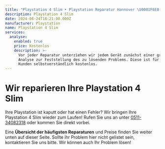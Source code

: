 ```yaml
---
title: "Playstation 4 Slim ‣ Playstation Reparatur Hannover \U0001F6E0️ Konsolen Werkstatt"
description: Playstation 4 Slim
date: 2024-06-24T18:21:00.000Z
manufacturer: Playstation
name: Playstation 4 Slim
services:
  analyse:
    enabled: true
    price: Kostenlos
    description: >-
      Vor jeder Reparatur unterziehen wir jedem Gerät zunächst einer gründlichen
      Analyse zur Feststellung des zu lösenden Problems. Diese ist für unsere
      Kunden selbstverständlich kostenlos.
---
```

# Wir reparieren Ihre Playstation 4 Slim

Ihre Playstation ist kaputt oder hat einen Fehler? Wir bringen Ihre Playstation 4 Slim wieder zum Laufen! Rufen Sie uns an unter [0511-34082318](tel:051134082318) oder kommen Sie direkt vorbei.

Eine **Übersicht der häufigsten Reparaturen** und Preise finden Sie weiter unten auf dieser Seite. Sollte ihr Problem hier nicht gelistet sein, kontaktieren Sie uns bitte. Wir können auch Ihr Problem lösen!
